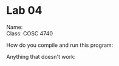 # Lab 04

Name:  
Class: COSC 4740  

How do you compile and run this program:

Anything that doesn't work:
